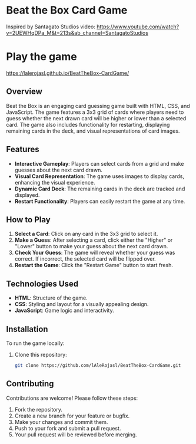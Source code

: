 # Beat the Box Card Game
Inspired by Santagato Studios video: https://www.youtube.com/watch?v=2UEWHqDPa_M&t=213s&ab_channel=SantagatoStudios

# Play the game
https://lalerojasl.github.io/BeatTheBox-CardGame/

## Overview

Beat the Box is an engaging card guessing game built with HTML, CSS, and JavaScript. The game features a 3x3 grid of cards where players need to guess whether the next drawn card will be higher or lower than a selected card. The game also includes functionality for restarting, displaying remaining cards in the deck, and visual representations of card images.

## Features

- **Interactive Gameplay**: Players can select cards from a grid and make guesses about the next card drawn.
- **Visual Card Representation**: The game uses images to display cards, enhancing the visual experience.
- **Dynamic Card Deck**: The remaining cards in the deck are tracked and displayed.
- **Restart Functionality**: Players can easily restart the game at any time.

## How to Play

1. **Select a Card**: Click on any card in the 3x3 grid to select it.
2. **Make a Guess**: After selecting a card, click either the "Higher" or "Lower" button to make your guess about the next card drawn.
3. **Check Your Guess**: The game will reveal whether your guess was correct. If incorrect, the selected card will be flipped over.
4. **Restart the Game**: Click the "Restart Game" button to start fresh.

## Technologies Used

- **HTML**: Structure of the game.
- **CSS**: Styling and layout for a visually appealing design.
- **JavaScript**: Game logic and interactivity.

## Installation

To run the game locally:

1. Clone this repository:
   ```bash
   git clone https://github.com/lAleRojasl/BeatTheBox-CardGame.git

## Contributing

Contributions are welcome! Please follow these steps:
1. Fork the repository.
2. Create a new branch for your feature or bugfix.
3. Make your changes and commit them.
4. Push to your fork and submit a pull request.
5. Your pull request will be reviewed before merging.
